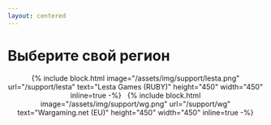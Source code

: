```yaml
---
layout: centered
---
```


# Выберите свой регион

<div style="text-align: center">
{% include block.html image="/assets/img/support/lesta.png" url="/support/lesta" text="Lesta Games (RUBY)" height="450" width="450" inline=true -%}
&nbsp;
{% include block.html image="/assets/img/support/wg.png" url="/support/wg" text="Wargaming.net (EU)" height="450" width="450" inline=true -%}
</div>
